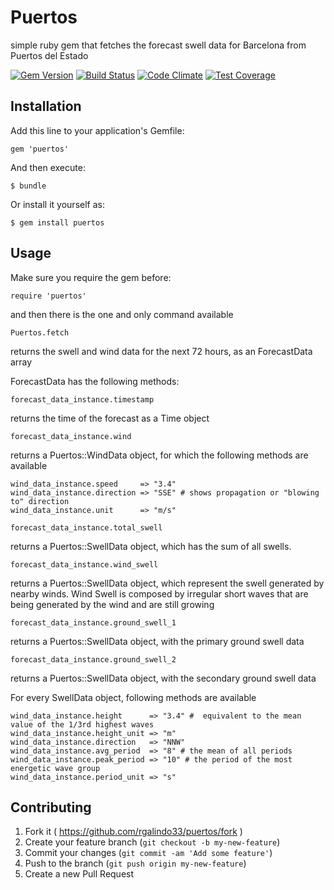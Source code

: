 # Puertos

simple ruby gem that fetches the forecast swell data for Barcelona from Puertos del Estado

[![Gem Version](https://badge.fury.io/rb/puertos.svg)](http://badge.fury.io/rb/puertos)
[![Build Status](https://travis-ci.org/rgalindo33/puertos.svg?branch=master)](https://travis-ci.org/rgalindo33/puertos)
[![Code Climate](https://codeclimate.com/github/rgalindo33/puertos/badges/gpa.svg)](https://codeclimate.com/github/rgalindo33/puertos)
[![Test Coverage](https://codeclimate.com/github/rgalindo33/puertos/badges/coverage.svg)](https://codeclimate.com/github/rgalindo33/puertos)

## Installation

Add this line to your application's Gemfile:

    gem 'puertos'

And then execute:

    $ bundle

Or install it yourself as:

    $ gem install puertos

## Usage

Make sure you require the gem before:

    require 'puertos'

and then there is the one and only command available

    Puertos.fetch

returns the swell and wind data for the next 72 hours, as an ForecastData array

ForecastData has the following methods:

    forecast_data_instance.timestamp

returns the time of the forecast as a Time object

    forecast_data_instance.wind

returns a Puertos::WindData object, for which the following methods are available

    wind_data_instance.speed     => "3.4"
    wind_data_instance.direction => "SSE" # shows propagation or "blowing to" direction
    wind_data_instance.unit      => "m/s"

    forecast_data_instance.total_swell

returns a Puertos::SwellData object, which has the sum of all swells.

    forecast_data_instance.wind_swell

returns a Puertos::SwellData object, which represent the swell generated by nearby winds. Wind Swell is composed by irregular short waves that are being generated by the wind and are still growing

    forecast_data_instance.ground_swell_1

returns a Puertos::SwellData object, with the primary ground swell data

    forecast_data_instance.ground_swell_2

returns a Puertos::SwellData object, with the secondary ground swell data


For every SwellData object, following methods are available

    wind_data_instance.height      => "3.4" #  equivalent to the mean value of the 1/3rd highest waves
    wind_data_instance.height_unit => "m"
    wind_data_instance.direction   => "NNW"
    wind_data_instance.avg_period  => "8" # the mean of all periods
    wind_data_instance.peak_period => "10" # the period of the most energetic wave group
    wind_data_instance.period_unit => "s"



## Contributing

1. Fork it ( https://github.com/rgalindo33/puertos/fork )
2. Create your feature branch (`git checkout -b my-new-feature`)
3. Commit your changes (`git commit -am 'Add some feature'`)
4. Push to the branch (`git push origin my-new-feature`)
5. Create a new Pull Request
